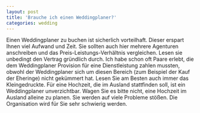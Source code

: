 ```yaml
---
layout: post
title: 'Brauche ich einen Weddingplaner?'
categories: wedding
---
```


Einen Weddingplaner zu buchen ist sicherlich vorteilhaft. Dieser erspart Ihnen viel Aufwand und Zeit. Sie sollten auch hier mehrere Agenturen anschreiben und das Preis-Leistungs-Verhältnis vergleichen. Lesen sie unbedingt den Vertrag gründlich durch. Ich habe schon oft Paare erlebt, die dem Weddingplaner Provision für eine Dienstleistung zahlen mussten, obwohl der Weddingplaner sich um diesen Bereich (zum Beispiel der Kauf der Eheringe) nicht gekümmert hat. Lesen Sie am Besten auch immer das Kleingedruckte. Für eine Hochzeit, die im Ausland stattfinden soll, ist ein Weddingplaner unverzichtbar. Wagen Sie es bitte nicht, eine Hochzeit im Ausland alleine zu planen. Sie werden auf viele Probleme stößen. Die Organisation wird für Sie sehr schwierig werden.
